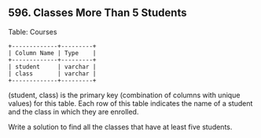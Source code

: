 ## 596. Classes More Than 5 Students

Table: Courses
```
+-------------+---------+
| Column Name | Type    |
+-------------+---------+
| student     | varchar |
| class       | varchar |
+-------------+---------+
```
(student, class) is the primary key (combination of columns with unique values) for this table.
Each row of this table indicates the name of a student and the class in which they are enrolled.

 

Write a solution to find all the classes that have at least five students.
